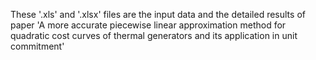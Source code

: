 These '.xls' and '.xlsx' files are the input data and the detailed results of paper 'A more accurate piecewise linear approximation method for quadratic cost curves of thermal generators and its application in unit commitment'
